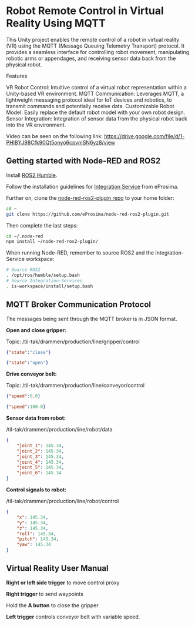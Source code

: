 # Robot Remote Control in Virtual Reality Using MQTT

This Unity project enables the remote control of a robot in virtual reality (VR) using the MQTT (Message Queuing Telemetry Transport) protocol. It provides a seamless interface for controlling robot movement, manipulating robotic arms or appendages, and receiving sensor data back from the physical robot.

Features

VR Robot Control: Intuitive control of a virtual robot representation within a Unity-based VR environment.
MQTT Communication: Leverages MQTT, a lightweight messaging protocol ideal for IoT devices and robotics, to transmit commands and potentially receive data.
Customizable Robot Model: Easily replace the default robot model with your own robot design.
Sensor Integration: Integration of sensor data from the physical robot back into the VR environment.

Video can be seen on the following link:
https://drive.google.com/file/d/1-PHIBYJ98Cfk90Qt5onyo6cpvmSN6yz8/view

## Getting started with Node-RED and ROS2

Install [ROS2 Humble](https://docs.ros.org/en/humble/Installation.html).

Follow the installation guidelines for [Integration Service](https://integration-service.docs.eprosima.com/en/latest/installation_manual/installation_manual.html#installation-manual) from eProsima.

Further on, clone the [node-red-ros2-plugin repo](https://github.com/eProsima/node-red-ros2-plugin.git) to your home folder:

```bash
cd ~
git clone https://github.com/eProsima/node-red-ros2-plugin.git
```

Then complete the last steps:

```bash
cd ~/.node-red
npm install ~/node-red-ros2-plugin/
```

When running Node-RED, remember to source ROS2 and the Integration-Service workspace:

```bash
# Source ROS2
. /opt/ros/humble/setup.bash
# Source Integration-Services
. is-workspace/install/setup.bash
```

## MQTT Broker Communication Protocol

The messages being sent through the MQTT broker is in JSON format.

**Open and close gripper:**

Topic: /til-tak/drammen/production/line/gripper/control

```json
{"state":"close"}

{"state":"open"}
```

**Drive conveyor belt:**

Topic: /til-tak/drammen/production/line/conveyor/control

```json
{"speed":0.0}

{"speed":100.0}
```

**Sensor data from robot:**

/til-tak/drammen/production/line/robot/data

```json
{
	"joint_1": 145.34, 
	"joint_2": 145.34,	
	"joint_3": 145.34, 
	"joint_4": 145.34, 
	"joint_5": 145.34, 
	"joint_6": 145.34
}
```

**Control signals to robot:**

/til-tak/drammen/production/line/robot/control

```json
{
	"x": 145.34, 
	"y": 145.34, 
	"z": 145.34,
	"roll": 145.34, 
	"pitch": 145.34,	
	"yaw": 145.34 
}
```


## Virtual Reality User Manual

**Right or left side trigger** to move control proxy

**Right trigger** to send waypoints

Hold the **A button** to close the gripper

**Left trigger** controls conveyor belt with variable speed.